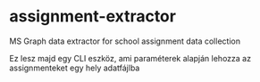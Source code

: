 # assignment-extractor
MS Graph data extractor for school assignment data collection

Ez lesz majd egy CLI eszköz, ami paraméterek alapján lehozza az assignmenteket egy hely adatfájlba
